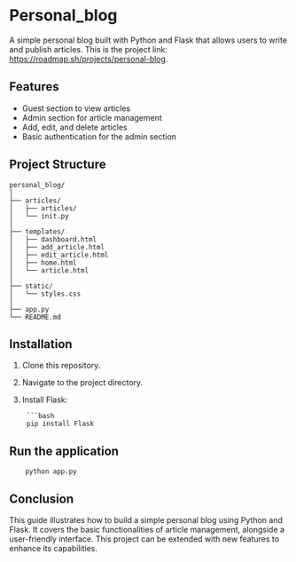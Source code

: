 # Personal_blog

A simple personal blog built with Python and Flask that allows users to write and publish articles. 
This is the project link: https://roadmap.sh/projects/personal-blog.


## Features

- Guest section to view articles
- Admin section for article management
- Add, edit, and delete articles
- Basic authentication for the admin section

## Project Structure

    personal_blog/
    │
    ├── articles/
    │   ├── articles/
    │   └── init.py
    │
    ├── templates/
    │   ├── dashboard.html
    │   ├── add_article.html
    │   ├── edit_article.html
    │   ├── home.html
    │   └── article.html
    │
    ├── static/
    │   └── styles.css
    │
    ├── app.py
    └── README.md

## Installation

1. Clone this repository.
2. Navigate to the project directory.
3. Install Flask:
        
        ```bash
        pip install Flask

## Run the application

        python app.py

## Conclusion
This guide illustrates how to build a simple personal blog using Python and Flask. It covers the basic functionalities of article management, alongside a user-friendly interface. This project can be extended with new features to enhance its capabilities.

